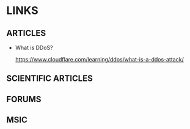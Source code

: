 # LINKS

## ARTICLES

* What is DDoS?

   https://www.cloudflare.com/learning/ddos/what-is-a-ddos-attack/

## SCIENTIFIC ARTICLES

## FORUMS 

## MSIC
